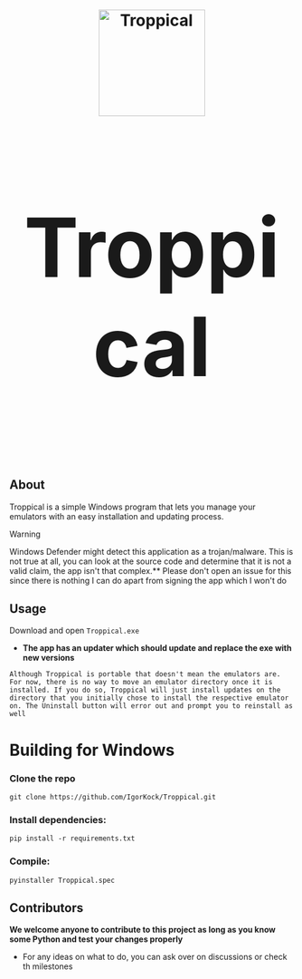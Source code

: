 <h1 align="center">
  <img src="https://raw.githubusercontent.com/IgorKock/Troppical/refs/heads/master/icons/assets/Troppical.svg" alt="Troppical" width="188"/>
</p>
<p align="center" style="font-size:144px;">
  <strong>Troppical</strong>
</h1>

## About

Troppical is a simple Windows program that lets you manage your emulators with an easy installation and updating process.

> [!WARNING]
> Windows Defender might detect this application as a trojan/malware. This is not true at all, you can look at the source code and determine that it is not a valid claim,  the app isn't that complex.**
> Please don't open an issue for this since there is nothing I can do apart from signing the app which I won't do

## Usage

Download and open `Troppical.exe`
   - **The app has an updater which should update and replace the exe with new versions**


```Although Troppical is portable that doesn't mean the emulators are. For now, there is no way to move an emulator directory once it is installed. If you do so, Troppical will just install updates on the directory that you initially chose to install the respective emulator on. The Uninstall button will error out and prompt you to reinstall as well```

# Building for Windows

### Clone the repo

```
git clone https://github.com/IgorKock/Troppical.git
```
### Install dependencies:

```
pip install -r requirements.txt
```
### Compile:
```
pyinstaller Troppical.spec
```
## Contributors 

**We welcome anyone to contribute to this project as long as you know **some** Python and test your changes properly**

- For any ideas on what to do, you can ask over on discussions or check th milestones



